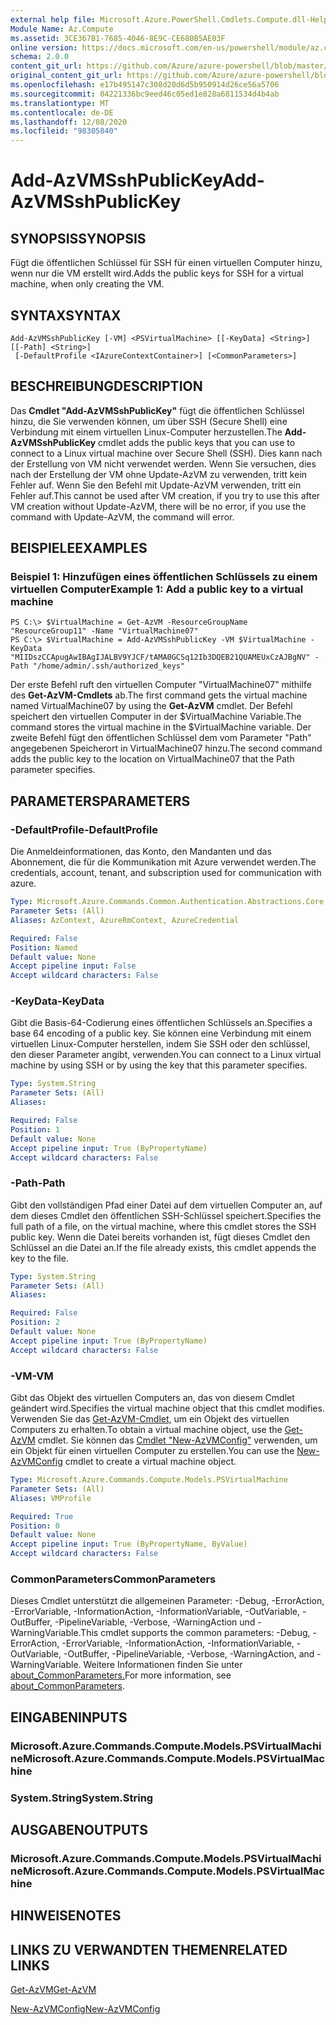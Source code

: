 ```yaml
---
external help file: Microsoft.Azure.PowerShell.Cmdlets.Compute.dll-Help.xml
Module Name: Az.Compute
ms.assetid: 3CE367B1-7685-4046-8E9C-CE680B5AE03F
online version: https://docs.microsoft.com/en-us/powershell/module/az.compute/add-azvmsshpublickey
schema: 2.0.0
content_git_url: https://github.com/Azure/azure-powershell/blob/master/src/Compute/Compute/help/Add-AzVMSshPublicKey.md
original_content_git_url: https://github.com/Azure/azure-powershell/blob/master/src/Compute/Compute/help/Add-AzVMSshPublicKey.md
ms.openlocfilehash: e17b495147c308d20d6d5b950914d26ce56a5706
ms.sourcegitcommit: 04221336bc9eed46c05ed1e828a6811534d4b4ab
ms.translationtype: MT
ms.contentlocale: de-DE
ms.lasthandoff: 12/08/2020
ms.locfileid: "98305840"
---
```

# <span data-ttu-id="47cf2-101">Add-AzVMSshPublicKey</span><span class="sxs-lookup"><span data-stu-id="47cf2-101">Add-AzVMSshPublicKey</span></span>

## <span data-ttu-id="47cf2-102">SYNOPSIS</span><span class="sxs-lookup"><span data-stu-id="47cf2-102">SYNOPSIS</span></span>
<span data-ttu-id="47cf2-103">Fügt die öffentlichen Schlüssel für SSH für einen virtuellen Computer hinzu, wenn nur die VM erstellt wird.</span><span class="sxs-lookup"><span data-stu-id="47cf2-103">Adds the public keys for SSH for a virtual machine, when only creating the VM.</span></span>

## <span data-ttu-id="47cf2-104">SYNTAX</span><span class="sxs-lookup"><span data-stu-id="47cf2-104">SYNTAX</span></span>

```
Add-AzVMSshPublicKey [-VM] <PSVirtualMachine> [[-KeyData] <String>] [[-Path] <String>]
 [-DefaultProfile <IAzureContextContainer>] [<CommonParameters>]
```

## <span data-ttu-id="47cf2-105">BESCHREIBUNG</span><span class="sxs-lookup"><span data-stu-id="47cf2-105">DESCRIPTION</span></span>
<span data-ttu-id="47cf2-106">Das **Cmdlet "Add-AzVMSshPublicKey"** fügt die öffentlichen Schlüssel hinzu, die Sie verwenden können, um über SSH (Secure Shell) eine Verbindung mit einem virtuellen Linux-Computer herzustellen.</span><span class="sxs-lookup"><span data-stu-id="47cf2-106">The **Add-AzVMSshPublicKey** cmdlet adds the public keys that you can use to connect to a Linux virtual machine over Secure Shell (SSH).</span></span> <span data-ttu-id="47cf2-107">Dies kann nach der Erstellung von VM nicht verwendet werden. Wenn Sie versuchen, dies nach der Erstellung der VM ohne Update-AzVM zu verwenden, tritt kein Fehler auf. Wenn Sie den Befehl mit Update-AzVM verwenden, tritt ein Fehler auf.</span><span class="sxs-lookup"><span data-stu-id="47cf2-107">This cannot be used after VM creation, if you try to use this after VM creation without Update-AzVM, there will be no error, if you use the command with Update-AzVM, the command will error.</span></span>

## <span data-ttu-id="47cf2-108">BEISPIELE</span><span class="sxs-lookup"><span data-stu-id="47cf2-108">EXAMPLES</span></span>

### <span data-ttu-id="47cf2-109">Beispiel 1: Hinzufügen eines öffentlichen Schlüssels zu einem virtuellen Computer</span><span class="sxs-lookup"><span data-stu-id="47cf2-109">Example 1: Add a public key to a virtual machine</span></span>
```
PS C:\> $VirtualMachine = Get-AzVM -ResourceGroupName "ResourceGroup11" -Name "VirtualMachine07"
PS C:\> $VirtualMachine = Add-AzVMSshPublicKey -VM $VirtualMachine -KeyData "MIIDszCCApugAwIBAgIJALBV9YJCF/tAMA0GCSq12Ib3DQEB21QUAMEUxCzAJBgNV" -Path "/home/admin/.ssh/authorized_keys"
```

<span data-ttu-id="47cf2-110">Der erste Befehl ruft den virtuellen Computer "VirtualMachine07" mithilfe des **Get-AzVM-Cmdlets** ab.</span><span class="sxs-lookup"><span data-stu-id="47cf2-110">The first command gets the virtual machine named VirtualMachine07 by using the **Get-AzVM** cmdlet.</span></span>
<span data-ttu-id="47cf2-111">Der Befehl speichert den virtuellen Computer in der $VirtualMachine Variable.</span><span class="sxs-lookup"><span data-stu-id="47cf2-111">The command stores the virtual machine in the $VirtualMachine variable.</span></span>
<span data-ttu-id="47cf2-112">Der zweite Befehl fügt den öffentlichen Schlüssel dem vom Parameter "Path" angegebenen Speicherort in VirtualMachine07 hinzu.</span><span class="sxs-lookup"><span data-stu-id="47cf2-112">The second command adds the public key to the location on VirtualMachine07 that the Path parameter specifies.</span></span>

## <span data-ttu-id="47cf2-113">PARAMETERS</span><span class="sxs-lookup"><span data-stu-id="47cf2-113">PARAMETERS</span></span>

### <span data-ttu-id="47cf2-114">-DefaultProfile</span><span class="sxs-lookup"><span data-stu-id="47cf2-114">-DefaultProfile</span></span>
<span data-ttu-id="47cf2-115">Die Anmeldeinformationen, das Konto, den Mandanten und das Abonnement, die für die Kommunikation mit Azure verwendet werden.</span><span class="sxs-lookup"><span data-stu-id="47cf2-115">The credentials, account, tenant, and subscription used for communication with azure.</span></span>

```yaml
Type: Microsoft.Azure.Commands.Common.Authentication.Abstractions.Core.IAzureContextContainer
Parameter Sets: (All)
Aliases: AzContext, AzureRmContext, AzureCredential

Required: False
Position: Named
Default value: None
Accept pipeline input: False
Accept wildcard characters: False
```

### <span data-ttu-id="47cf2-116">-KeyData</span><span class="sxs-lookup"><span data-stu-id="47cf2-116">-KeyData</span></span>
<span data-ttu-id="47cf2-117">Gibt die Basis-64-Codierung eines öffentlichen Schlüssels an.</span><span class="sxs-lookup"><span data-stu-id="47cf2-117">Specifies a base 64 encoding of a public key.</span></span>
<span data-ttu-id="47cf2-118">Sie können eine Verbindung mit einem virtuellen Linux-Computer herstellen, indem Sie SSH oder den schlüssel, den dieser Parameter angibt, verwenden.</span><span class="sxs-lookup"><span data-stu-id="47cf2-118">You can connect to a Linux virtual machine by using SSH or by using the key that this parameter specifies.</span></span>

```yaml
Type: System.String
Parameter Sets: (All)
Aliases:

Required: False
Position: 1
Default value: None
Accept pipeline input: True (ByPropertyName)
Accept wildcard characters: False
```

### <span data-ttu-id="47cf2-119">-Path</span><span class="sxs-lookup"><span data-stu-id="47cf2-119">-Path</span></span>
<span data-ttu-id="47cf2-120">Gibt den vollständigen Pfad einer Datei auf dem virtuellen Computer an, auf dem dieses Cmdlet den öffentlichen SSH-Schlüssel speichert.</span><span class="sxs-lookup"><span data-stu-id="47cf2-120">Specifies the full path of a file, on the virtual machine, where this cmdlet stores the SSH public key.</span></span>
<span data-ttu-id="47cf2-121">Wenn die Datei bereits vorhanden ist, fügt dieses Cmdlet den Schlüssel an die Datei an.</span><span class="sxs-lookup"><span data-stu-id="47cf2-121">If the file already exists, this cmdlet appends the key to the file.</span></span>

```yaml
Type: System.String
Parameter Sets: (All)
Aliases:

Required: False
Position: 2
Default value: None
Accept pipeline input: True (ByPropertyName)
Accept wildcard characters: False
```

### <span data-ttu-id="47cf2-122">-VM</span><span class="sxs-lookup"><span data-stu-id="47cf2-122">-VM</span></span>
<span data-ttu-id="47cf2-123">Gibt das Objekt des virtuellen Computers an, das von diesem Cmdlet geändert wird.</span><span class="sxs-lookup"><span data-stu-id="47cf2-123">Specifies the virtual machine object that this cmdlet modifies.</span></span>
<span data-ttu-id="47cf2-124">Verwenden Sie das [Get-AzVM-Cmdlet,](./Get-AzVM.md) um ein Objekt des virtuellen Computers zu erhalten.</span><span class="sxs-lookup"><span data-stu-id="47cf2-124">To obtain a virtual machine object, use the [Get-AzVM](./Get-AzVM.md) cmdlet.</span></span>
<span data-ttu-id="47cf2-125">Sie können das [Cmdlet "New-AzVMConfig"](./New-AzVMConfig.md) verwenden, um ein Objekt für einen virtuellen Computer zu erstellen.</span><span class="sxs-lookup"><span data-stu-id="47cf2-125">You can use the [New-AzVMConfig](./New-AzVMConfig.md) cmdlet to create a virtual machine object.</span></span>

```yaml
Type: Microsoft.Azure.Commands.Compute.Models.PSVirtualMachine
Parameter Sets: (All)
Aliases: VMProfile

Required: True
Position: 0
Default value: None
Accept pipeline input: True (ByPropertyName, ByValue)
Accept wildcard characters: False
```

### <span data-ttu-id="47cf2-126">CommonParameters</span><span class="sxs-lookup"><span data-stu-id="47cf2-126">CommonParameters</span></span>
<span data-ttu-id="47cf2-127">Dieses Cmdlet unterstützt die allgemeinen Parameter: -Debug, -ErrorAction, -ErrorVariable, -InformationAction, -InformationVariable, -OutVariable, -OutBuffer, -PipelineVariable, -Verbose, -WarningAction und -WarningVariable.</span><span class="sxs-lookup"><span data-stu-id="47cf2-127">This cmdlet supports the common parameters: -Debug, -ErrorAction, -ErrorVariable, -InformationAction, -InformationVariable, -OutVariable, -OutBuffer, -PipelineVariable, -Verbose, -WarningAction, and -WarningVariable.</span></span> <span data-ttu-id="47cf2-128">Weitere Informationen finden Sie unter [about_CommonParameters.](http://go.microsoft.com/fwlink/?LinkID=113216)</span><span class="sxs-lookup"><span data-stu-id="47cf2-128">For more information, see [about_CommonParameters](http://go.microsoft.com/fwlink/?LinkID=113216).</span></span>

## <span data-ttu-id="47cf2-129">EINGABEN</span><span class="sxs-lookup"><span data-stu-id="47cf2-129">INPUTS</span></span>

### <span data-ttu-id="47cf2-130">Microsoft.Azure.Commands.Compute.Models.PSVirtualMachine</span><span class="sxs-lookup"><span data-stu-id="47cf2-130">Microsoft.Azure.Commands.Compute.Models.PSVirtualMachine</span></span>

### <span data-ttu-id="47cf2-131">System.String</span><span class="sxs-lookup"><span data-stu-id="47cf2-131">System.String</span></span>

## <span data-ttu-id="47cf2-132">AUSGABEN</span><span class="sxs-lookup"><span data-stu-id="47cf2-132">OUTPUTS</span></span>

### <span data-ttu-id="47cf2-133">Microsoft.Azure.Commands.Compute.Models.PSVirtualMachine</span><span class="sxs-lookup"><span data-stu-id="47cf2-133">Microsoft.Azure.Commands.Compute.Models.PSVirtualMachine</span></span>

## <span data-ttu-id="47cf2-134">HINWEISE</span><span class="sxs-lookup"><span data-stu-id="47cf2-134">NOTES</span></span>

## <span data-ttu-id="47cf2-135">LINKS ZU VERWANDTEN THEMEN</span><span class="sxs-lookup"><span data-stu-id="47cf2-135">RELATED LINKS</span></span>

[<span data-ttu-id="47cf2-136">Get-AzVM</span><span class="sxs-lookup"><span data-stu-id="47cf2-136">Get-AzVM</span></span>](./Get-AzVM.md)

[<span data-ttu-id="47cf2-137">New-AzVMConfig</span><span class="sxs-lookup"><span data-stu-id="47cf2-137">New-AzVMConfig</span></span>](./New-AzVMConfig.md)
